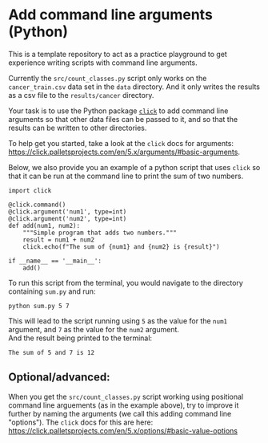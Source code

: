 # Add command line arguments (Python)

This is a template repository to act as a practice playground 
to get experience writing scripts with command line arguments.

Currently the `src/count_classes.py` script only works 
on the `cancer_train.csv` data set in the `data` directory. 
And it only writes the results as a csv file to the 
`results/cancer` directory. 

Your task is to use the Python package 
[`click`](https://click.palletsprojects.com/en/5.x/)
to add command line arguments so that other data files 
can be passed to it, 
and so that the results can be written to other directories.

To help get you started, 
take a look at the `click` docs for arguments:
<https://click.palletsprojects.com/en/5.x/arguments/#basic-arguments>.


Below, we also provide you an example of a python script 
that uses `click` so that it can be run at the command line 
to print the sum of two numbers.

```{python}
import click

@click.command()
@click.argument('num1', type=int)
@click.argument('num2', type=int)
def add(num1, num2):
    """Simple program that adds two numbers."""
    result = num1 + num2
    click.echo(f"The sum of {num1} and {num2} is {result}")

if __name__ == '__main__':
    add()
```

To run this script from the terminal, 
you would navigate to the directory containing `sum.py` 
and run:

```{bash}
python sum.py 5 7
```

This will lead to the script running using `5` as the 
value for the `num1` argument, 
and `7` as the value for the `num2` argument.  
And the result being printed to the terminal:

```
The sum of 5 and 7 is 12
```

## Optional/advanced:

When you get the `src/count_classes.py` script working using 
positional command line arguements (as in the example above),
try to improve it further by naming the arguments 
(we call this adding command line "options").
The `click` docs for this are here: 
<https://click.palletsprojects.com/en/5.x/options/#basic-value-options>
